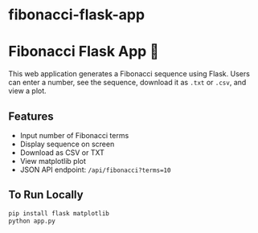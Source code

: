 # fibonacci-flask-app
# Fibonacci Flask App 🔢

This web application generates a Fibonacci sequence using Flask. Users can enter a number, see the sequence, download it as `.txt` or `.csv`, and view a plot.

## Features
- Input number of Fibonacci terms
- Display sequence on screen
- Download as CSV or TXT
- View matplotlib plot
- JSON API endpoint: `/api/fibonacci?terms=10`

## To Run Locally
```bash
pip install flask matplotlib
python app.py
